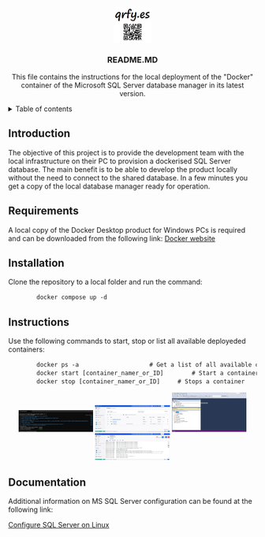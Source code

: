 <!-- PROJECT LOGO -->
<br />
<div align="center">
  <img src="images/qrfy.jpg" style="display: block;  margin-left: auto;  margin-right: auto;  width: 15%;">
  <h3 align="center">README.MD</h3>

  <p align="center">
    This file contains the instructions for the local deployment of the "Docker" container of the Microsoft SQL Server database manager in its latest version.
    <br />
  </p>
</div>

<!-- TABLE OF CONTENTS -->
<details>
  <summary>Table of contents</summary>
  <ol>
    <li><a href="#introduction">Introduction</a></li>
    <li><a href="#requirements">Requirements</a></li>
    <li><a href="#installation">Installation</a></li>
    <li><a href="#instructions">Instructions</a></li>
    <li><a href="#documentation">Additional documentation</a></li>
  </ol>
</details>

<!-- INTRODUCTION -->
## Introduction
<div id="introduction"></div>

The objective of this project is to provide the development team with the local infrastructure on their PC to provision a dockerised SQL Server database. The main benefit is to be able to develop the product locally without the need to connect to the shared database. In a few minutes you get a copy of the local database manager ready for operation.

<!-- REQUIREMENTS -->
## Requirements
<div id="requirements"></div>

A local copy of the Docker Desktop product for Windows PCs is required and can be downloaded from the following link: 
[Docker website](https://www.docker.com)

<!-- INSTALLATION -->
## Installation
<div id="installation"></div>

Clone the repository to a local folder and run the command:

```def
        docker compose up -d
```

<!-- INSTRUCTIONS -->
## Instructions
<div id="instructions"></div>

Use the following commands to start, stop or list all available deployeded containers:

```def
        docker ps -a					# Get a list of all available containers
        docker start [container_namer_or_ID]		# Start a container
        docker stop [container_namer_or_ID]		# Stops a container
```

<div id="block" align="center">
    <div class="inline-block" style="display: inline-block; width: 30%">
        <img src="images/docker1.jpg">
    </div>
    <div class="inline-block" style="display: inline-block; width: 30%">
        <img src="images/docker2.jpg">
    </div>
    <div class="inline-block" style="display: inline-block; width: 30%">
        <img src="images/docker3.jpg">
    </div>
    <div class="inline-block" style="display: inline-block; width: 30%">
        <img src="images/docker4.jpg">
    </div>
</div>


<!-- DOCUMENTATION -->
## Documentation
<div id="documentation"></div>

Additional information on MS SQL Server configuration can be found at the following link:

[Configure SQL Server on Linux](https://learn.microsoft.com/en-us/sql/linux/sql-server-linux-configure-environment-variables)